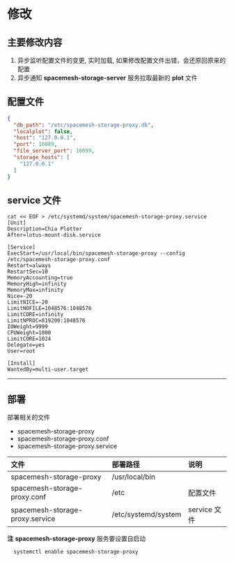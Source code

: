 # 修改

## 主要修改内容
1. 异步监听配置文件的变更, 实时加载, 如果修改配置文件出错，会还原回原来的配置
2. 异步通知 **spacemesh-storage-server** 服务拉取最新的 **plot** 文件

## 配置文件
```json
{
  "db_path": "/etc/spacemesh-storage-proxy.db",
  "localplot": false,
  "host": "127.0.0.1",
  "port": 10089,
  "file_server_port": 10099,
  "storage_hosts": [
    "127.0.0.1"
  ]
}
```

## service 文件
```
cat << EOF > /etc/systemd/system/spacemesh-storage-proxy.service
[Unit]
Description=Chia Plotter
After=lotus-mount-disk.service

[Service]
ExecStart=/usr/local/bin/spacemesh-storage-proxy --config /etc/spacemesh-storage-proxy.conf
Restart=always
RestartSec=10
MemoryAccounting=true
MemoryHigh=infinity
MemoryMax=infinity
Nice=-20
LimitNICE=-20
LimitNOFILE=1048576:1048576
LimitCORE=infinity
LimitNPROC=819200:1048576
IOWeight=9999
CPUWeight=1000
LimitCORE=1024
Delegate=yes
User=root

[Install]
WantedBy=multi-user.target
```

----

## 部署

部署相关的文件

+ spacemesh-storage-proxy
+ spacemesh-storage-proxy.conf
+ spacemesh-storage-proxy.service

| 文件                       | 部署路径            | 说明         |
| :------------------------- | :------------------ | :----------- |
| spacemesh-storage-proxy         | /usr/local/bin      |              |
| spacemesh-storage-proxy.conf    | /etc                | 配置文件     |
| spacemesh-storage-proxy.service | /etc/systemd/system | service 文件 |

**注**
**spacemesh-storage-proxy** 服务要设置自启动
```
  systemctl enable spacemesh-storage-proxy
```
